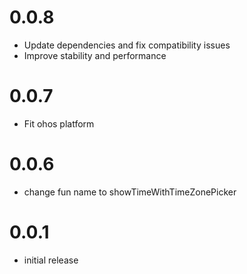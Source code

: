 
# 0.0.8

* Update dependencies and fix compatibility issues
* Improve stability and performance

# 0.0.7

* Fit ohos platform
  
# 0.0.6

* change fun name to showTimeWithTimeZonePicker

# 0.0.1

* initial release
